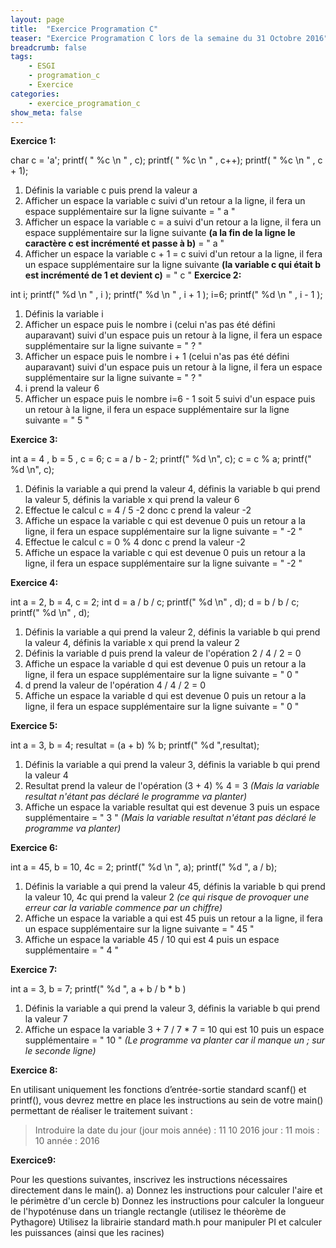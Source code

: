 ```yaml
---
layout: page
title:  "Exercice Programation C"
teaser: "Exercice Programation C lors de la semaine du 31 Octobre 2016"
breadcrumb: false
tags:
    - ESGI
    - programation_c
    - Exercice
categories:
    - exercice_programation_c
show_meta: false
---
```


**Exercice 1:**

char c = 'a';
printf( " %c \n " , c);
printf( " %c \n " , c++);
printf( " %c \n " , c + 1);

1. Définis la variable c puis prend la valeur a
2. Afficher un espace la variable c suivi d'un retour a la ligne, il fera un espace supplémentaire sur la ligne suivante = " a "
3. Afficher un espace la variable c = a suivi d'un retour a la ligne, il fera un espace supplémentaire sur la ligne suivante **(a la fin de la ligne le caractère c est incrémenté et passe à b)** = "  a "
4. Afficher un espace la variable c + 1 = c suivi d'un retour a la ligne, il fera un espace supplémentaire sur la ligne suivante **(la variable c qui était b est incrémenté de 1 et devient c)** = "  c "
**Exercice 2:**

int i;
printf(" %d \n " , i );
printf(" %d \n " , i + 1 );
i=6;
printf(" %d \n " , i - 1 );

1. Définis la variable i
2. Afficher un espace puis le nombre i (celui n'as pas été défini auparavant) suivi d'un espace puis un retour à la ligne, il fera un espace supplémentaire sur la ligne suivante = " ? "
3. Afficher un espace puis le nombre i + 1 (celui n'as pas été défini auparavant) suivi d'un espace puis un retour à la ligne, il fera un espace supplémentaire sur la ligne suivante = "  ? "
4. i prend la valeur 6
5. Afficher un espace puis le nombre i=6 - 1 soit 5 suivi d'un espace puis un retour à la ligne, il fera un espace supplémentaire sur la ligne suivante = "  5 "

**Exercice 3:**

int a = 4 , b = 5 , c = 6;
c = a / b - 2;
printf(" %d \n", c);
c = c % a;
printf(" %d \n", c);

1. Définis la variable a qui prend la valeur 4, définis la variable b qui prend la valeur 5, définis la variable x qui prend la valeur 6
2. Effectue le calcul c = 4 / 5 -2 donc c prend la valeur -2
3. Affiche un espace la variable c qui est devenue 0 puis un retour a la ligne, il fera un espace supplémentaire sur la ligne suivante = " -2 "
4. Effectue le calcul c = 0 % 4 donc c prend la valeur -2
5. Affiche un espace la variable c qui est devenue 0 puis un retour a la ligne, il fera un espace supplémentaire sur la ligne suivante = " -2 "

**Exercice 4:**

int a = 2, b = 4, c = 2;
int d = a / b / c;
printf(" %d \n" , d);
d = b / b / c;
printf(" %d \n" , d);

1. Définis la variable a qui prend la valeur 2, définis la variable b qui prend la valeur 4, définis la variable x qui prend la valeur 2
2. Définis la variable d puis prend la valeur de l'opération 2 / 4 / 2 = 0
3. Affiche un espace la variable d qui est devenue 0 puis un retour a la ligne, il fera un espace supplémentaire sur la ligne suivante = " 0 "
4. d prend la valeur de l'opération 4 / 4 / 2 = 0
5. Affiche un espace la variable d qui est devenue 0 puis un retour a la ligne, il fera un espace supplémentaire sur la ligne suivante = " 0 "

**Exercice 5:**

int a = 3, b = 4;
resultat = (a + b) % b;
printf(" %d ",resultat);

1. Définis la variable a qui prend la valeur 3, définis la variable b qui prend la valeur 4
2. Resultat prend la valeur de l'opération (3 + 4) % 4 = 3 *(Mais la variable resultat n'étant pas déclaré le programme va planter)*
3. Affiche un espace la variable resultat qui est devenue 3 puis un espace supplémentaire = " 3 " *(Mais la variable resultat n'étant pas déclaré le programme va planter)*

**Exercice 6:**

int a = 45, b = 10, 4c = 2;
printf(" %d \n ", a);
printf(" %d ", a / b);

1. Définis la variable a qui prend la valeur 45, définis la variable b qui prend la valeur 10, 4c qui prend la valeur 2 *(ce qui risque de provoquer une erreur car la variable commence par un chiffre)*
2. Affiche un espace la variable a qui est 45 puis un retour a la ligne, il fera un espace supplémentaire sur la ligne suivante = " 45 "
3. Affiche un espace la variable 45 / 10 qui est 4 puis un espace supplémentaire = "  4 "

**Exercice 7:**

int a = 3, b = 7;
printf(" %d ", a + b / b * b )

1. Définis la variable a qui prend la valeur 3, définis la variable b qui prend la valeur 7
2. Affiche un espace la variable 3 + 7 / 7 * 7 = 10  qui est 10 puis un espace supplémentaire = " 10 " *(Le programme va planter car il manque un ; sur le seconde ligne)*

**Exercice 8:**

En utilisant uniquement les fonctions d’entrée-sortie standard scanf() et printf(), vous
devrez mettre en place les instructions au sein de votre main() permettant de réaliser le
traitement suivant :
> Introduire la date du jour (jour mois année) : 11 10 2016
> jour : 11
mois : 10
année : 2016

**Exercice9:**

Pour les questions suivantes, inscrivez les instructions nécessaires directement dans le
main().
a) Donnez les instructions pour calculer l'aire et le périmètre d'un cercle
b) Donnez les instructions pour calculer la longueur de l'hypoténuse dans un triangle
rectangle (utilisez le théorème de Pythagore)
Utilisez la librairie standard math.h pour manipuler PI et calculer les puissances (ainsi
que les racines)
